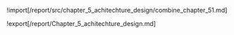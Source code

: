 !import[/report/src/chapter_5_achitechture_design/combine_chapter_51.md]

!export[/report/Chapter_5_achitechture_design.md]
